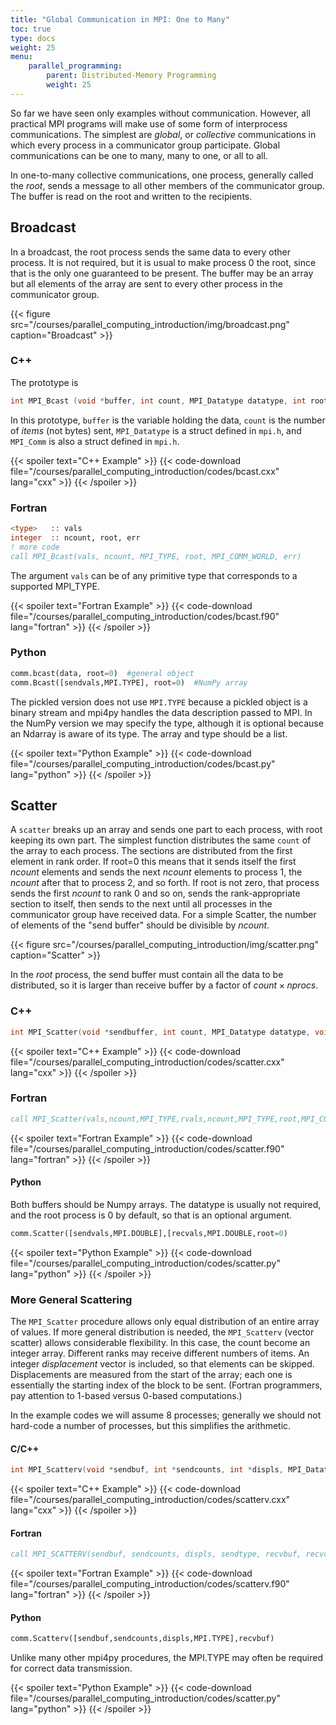 ```yaml
---
title: "Global Communication in MPI: One to Many"
toc: true
type: docs
weight: 25
menu:
    parallel_programming:
        parent: Distributed-Memory Programming
        weight: 25
---
```


So far we have seen only examples without communication.  However, all practical MPI programs will make use of some form of interprocess communications.  The simplest are _global_, or _collective_ communications in which every process in a communicator group participate.  Global communications can be one to many, many to one, or all to all.

In one-to-many collective communications, one process, generally called the _root_, sends a message to all other members of the communicator group. The buffer is read on the root and written to the recipients.

## Broadcast

In a broadcast, the root process sends the same data to every other process.  It is not required, but it is usual to make process 0 the root, since that is the only one guaranteed to be present.  The buffer may be an array but all elements of the array are sent to every other process in the communicator group.

{{< figure src="/courses/parallel_computing_introduction/img/broadcast.png" caption="Broadcast" >}}

### C++ 

The prototype is
```c++
int MPI_Bcast (void *buffer, int count, MPI_Datatype datatype, int root, MPI_Comm communicator);
```
In this prototype, `buffer` is the variable holding the data, `count` is the number of _items_ (not bytes) sent, `MPI_Datatype` is a struct defined in `mpi.h`, and `MPI_Comm` is also a struct defined in `mpi.h`.

{{< spoiler text="C++ Example" >}}
{{< code-download file="/courses/parallel_computing_introduction/codes/bcast.cxx" lang="cxx" >}}
{{< /spoiler >}}

### Fortran

```fortran
<type>   :: vals
integer  :: ncount, root, err
! more code
call MPI_Bcast(vals, ncount, MPI_TYPE, root, MPI_COMM_WORLD, err)
```
The argument `vals` can be of any primitive type that corresponds to a supported MPI_TYPE.

{{< spoiler text="Fortran Example" >}}
{{< code-download file="/courses/parallel_computing_introduction/codes/bcast.f90" lang="fortran" >}}
{{< /spoiler >}}

### Python

```python
comm.bcast(data, root=0)  #general object
comm.Bcast([sendvals,MPI.TYPE], root=0)  #NumPy array
```
The pickled version does not use `MPI.TYPE` because a pickled object is a binary stream and mpi4py handles the data description passed to MPI.  In the NumPy version we may specify the type, although it is optional because an Ndarray is aware of its type.  The array and type should be a list.

{{< spoiler text="Python Example" >}}
{{< code-download file="/courses/parallel_computing_introduction/codes/bcast.py" lang="python" >}}
{{< /spoiler >}}

## Scatter

A `scatter` breaks up an array and sends one part to each process, with root keeping its own part.  The simplest function distributes the same `count` of the array to each process.  The sections are distributed from the first element in rank order.  If root=0 this means that it sends itself the first _ncount_ elements and sends the next _ncount_ elements to process 1, the _ncount_ after that to process 2, and so forth.  If root is not zero, that process sends the first _ncount_ to rank 0 and so on, sends the rank-appropriate section to itself, then sends to the next until all processes in the communicator group have received data. For a simple Scatter, the number of elements of the "send buffer" should be divisible by _ncount_.

{{< figure src="/courses/parallel_computing_introduction/img/scatter.png" caption="Scatter" >}}

In the  _root_ process, the send buffer must contain all the data to be distributed, so it is larger than receive buffer by a factor of $count \times nprocs$.

### C++

```c
int MPI_Scatter(void *sendbuffer, int count, MPI_Datatype datatype, void *recvbuffer, int count, MPI_Datatype datatype, int root, MPI_Comm communicator);
```

{{< spoiler text="C++ Example" >}}
{{< code-download file="/courses/parallel_computing_introduction/codes/scatter.cxx" lang="cxx" >}}
{{< /spoiler >}}

### Fortran 

```fortran
call MPI_Scatter(vals,ncount,MPI_TYPE,rvals,ncount,MPI_TYPE,root,MPI_COMM_WORLD,err)
```

{{< spoiler text="Fortran Example" >}}
{{< code-download file="/courses/parallel_computing_introduction/codes/scatter.f90" lang="fortran" >}}
{{< /spoiler >}}

#### Python 

Both buffers should be Numpy arrays. The datatype is usually not required, and the root process is 0 by default, so that is an optional argument.
```python
comm.Scatter([sendvals,MPI.DOUBLE],[recvals,MPI.DOUBLE,root=0)
```

{{< spoiler text="Python Example" >}}
{{< code-download file="/courses/parallel_computing_introduction/codes/scatter.py" lang="python" >}}
{{< /spoiler >}}

### More General Scattering

The `MPI_Scatter` procedure allows only equal distribution of an entire array of values.  If more general distribution is needed, the `MPI_Scatterv` (vector scatter) allows considerable flexibility.  In this case, the count become an integer array. Different ranks may receive different numbers of items.  An integer _displacement_ vector is included, so that elements can be skipped.  Displacements are measured from the start of the array; each one is essentially the starting index of the block to be sent.  (Fortran programmers, pay attention to 1-based versus 0-based computations.)

In the example codes we will assume 8 processes; generally we should not hard-code a number of processes, but this simplifies the arithmetic.

#### C/C++
```c
int MPI_Scatterv(void *sendbuf, int *sendcounts, int *displs, MPI_Datatype sendtype, void *recvbuf, int recvcounts, MPI_Datatype recvtype, int root, MPI_Comm comm);
```

{{< spoiler text="C++ Example" >}}
{{< code-download file="/courses/parallel_computing_introduction/codes/scatterv.cxx" lang="cxx" >}}
{{< /spoiler >}}

#### Fortran
```fortran
call MPI_SCATTERV(sendbuf, sendcounts, displs, sendtype, recvbuf, recvcounts, recvtype, root, comm, ierr)
```

{{< spoiler text="Fortran Example" >}}
{{< code-download file="/courses/parallel_computing_introduction/codes/scatterv.f90" lang="fortran" >}}
{{< /spoiler >}}

#### Python
```python
comm.Scatterv([sendbuf,sendcounts,displs,MPI.TYPE],recvbuf)
```
Unlike many other mpi4py procedures, the MPI.TYPE may often be required for correct data transmission.

{{< spoiler text="Python Example" >}}
{{< code-download file="/courses/parallel_computing_introduction/codes/scatter.py" lang="python" >}}
{{< /spoiler >}}

